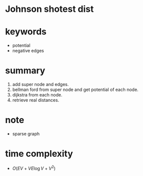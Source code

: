 # Johnson shotest dist 

# keywords 
- potential
- negative edges

# summary 
1. add super node and edges.
2. bellman ford from super node and get potential of each node.
3. dijkstra from each node.
4. retrieve real distances.


# note 
- sparse graph 


# time complexity 
- $O(EV + VE\log{V} + V^2)$